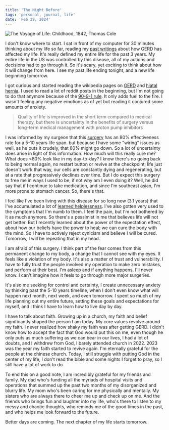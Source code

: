 ```yaml
---
title: 'The Night Before'
tags: 'personal, journal, life'
date: 'Feb 29, 2024'
---
```


![The Voyage of Life: Childhood, 1842, Thomas Cole](/images/childhood.jpeg)

I don't know where to start. I sat in front of my computer for 30 minutes thinking about my life so far, reading my [past writings]([/posts/22) about how GERD has affected my life. It's really defined my entire life for the past 3 years. My entire life in the US was controlled by this disease, all of my actions and decisions had to go through it. So it's scary, yet exciting to think about how it will change from here. I see my past life ending tonight, and a new life beginning tomorrow.

I got curious and started reading the wikipedia pages on [GERD](https://en.wikipedia.org/wiki/Gastroesophageal_reflux_disease?useskin=vector) and [hiatal hernia](https://en.wikipedia.org/wiki/Hiatal_hernia?useskin=vector). I used to read a lot of reddit posts in the beginning, but I'm not going to do that anymore because of the [90-9-1 rule](posts/90-9-1). It only adds fuel to the fire. I wasn't feeling any negative emotions as of yet but reading it conjured some amounts of anxiety.

> Quality of life is improved in the short term compared to medical therapy, but there is uncertainty in the benefits of surgery versus long-term medical management with proton pump inhibitors

I was informed by my surgeon that this [surgery](https://www.mayoclinic.org/fundoplication/vid-20084708.) has an 80% effectiveness rate for a 5-10 years life span. but because I have some "wiring" issues as well, as he puts it crudely, that 80% might go down. So a lot of uncertainty does arise in light of this information. How much will this really cure me? What does <80% look like in my day-to-day? I know there's no going back to being normal again, no restart button or revive at the checkpoint; life just doesn't work that way, our cells are constantly dying and regenerating, but at a rate that progressively declines over time. But I do expect this surgery to free me in ways I used to be, if not why am I even doing it? Well, he did say that if I continue to take medication, and since I'm southeast asian, I'm more prone to stomach cancer. So, there's that.

I feel like I've been living with this disease for so long now (3.1 years) that I've accumulated a lot of [learned helplessness](posts/helplessness). I've also gotten very used to the symptoms that I'm numb to them. I feel the pain, but I'm not bothered by it as much anymore. So there's a pessimist in me that believes life will not get better. But I recently learned about the power of the expectation effect, about how our beliefs have the power to heal; we can cure the body with the mind. So I have to actively reject cynicism and believe I will be cured. Tomorrow, I will be repeating that in my head.

I am afraid of this surgery. I think part of the fear comes from this permanent change to my body, a change that I cannot see with my eyes. It feels like a violation of my body. It's also a matter of trust and vulnerability. I have to fully trust the people involved my operation to make zero mistakes, and perform at their best. I'm asleep and if anything happens, I'll never know. I can't imagine how it feels to go through more major surgeries.

It's also me seeking for control and certainty, I create unnecessary anxiety by thinking past the 5-10 years timeline, when I don't even know what will happen next month, next week, and even tomorrow. I spent so much of my life planning out my entire future, setting these goals and expectations for myself, and I think I have to learn how to live day by day.

I have to talk about faith. Growing up in a church, my faith and belief significantly shaped the person I am today. My core values revolve around my faith. I never realized how shaky my faith was after getting GERD. I didn't know how to accept the fact that God would put this on me, even though he only puts as much suffering as we can bear in our lives, I had a lot of doubts, and I withdrew from God, I barely attended church in 2022. 2023 was the year my faith started to revive again. I'm eternally grateful for the people at the chinese church. Today, I still struggle with putting God in the center of my life, I don't read the bible and some nights I forget to pray, so I still have a lot of work to do.

To end this on a good note, I am incredibly grateful for my friends and family. My dad who's funding all the myriads of hospital visits and operations that summed up the past two months of my disorganized and blurry life. My mom who's been caring for me physically and mentally. My sisters who are always there to cheer me up and check up on me. And the friends who brings fun and laughter into my life, who's there to listen to my messy and chaotic thoughts, who reminds me of the good times in the past, and who helps me look forward to the future.

Better days are coming. The next chapter of my life starts tomorrow.

